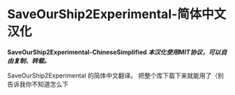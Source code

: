 # SaveOurShip2Experimental-简体中文汉化
**SaveOurShip2Experimental-ChineseSimplified
*本汉化使用MIT协议，可以自由复制、转载。***

SaveOurShip2Experimental 的简体中文翻译。
把整个库下载下来就能用了（别告诉我你不知道怎么下
